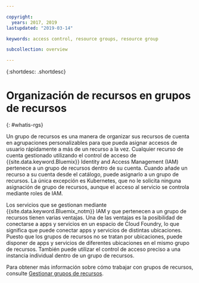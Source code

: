 ```yaml
---

copyright:
  years: 2017, 2019
lastupdated: "2019-03-14"

keywords: access control, resource groups, resource group

subcollection: overview

---
```


{:shortdesc: .shortdesc}

# Organización de recursos en grupos de recursos
{: #whatis-rgs}

Un grupo de recursos es una manera de organizar sus recursos de cuenta en agrupaciones personalizables para que pueda asignar accesos de usuario rápidamente a más de un recurso a la vez. Cualquier recurso de cuenta gestionado utilizando el control de acceso de {{site.data.keyword.Bluemix}} Identity and Access Management (IAM) pertenece a un grupo de recursos dentro de su cuenta. Cuando añade un recurso a su cuenta desde el catálogo, puede asignarlo a un grupo de recursos. La única excepción es Kubernetes, que no le solicita ninguna asignación de grupo de recursos, aunque el acceso al servicio se controla mediante roles de IAM.

Los servicios que se gestionan mediante {{site.data.keyword.Bluemix_notm}} IAM y que pertenecen a un grupo de recursos tienen varias ventajas. Una de las ventajas es la posibilidad de conectarse a apps y servicios en un espacio de Cloud Foundry, lo que significa que puede conectar apps y servicios de distintas ubicaciones. Puesto que los grupos de recursos no se tratan por ubicaciones, puede disponer de apps y servicios de diferentes ubicaciones en el mismo grupo de recursos. También puede utilizar el control de acceso preciso a una instancia individual dentro de un grupo de recursos.

Para obtener más información sobre cómo trabajar con grupos de recursos, consulte [Gestionar grupos de recursos](/docs/resources?topic=resources-rgs). 
